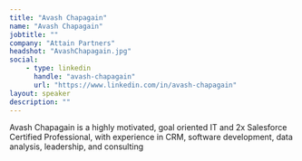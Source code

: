 ```yaml
---
title: "Avash Chapagain"
name: "Avash Chapagain"
jobtitle: ""
company: "Attain Partners"
headshot: "AvashChapagain.jpg"
social:
    - type: linkedin
      handle: "avash-chapagain"
      url: "https://www.linkedin.com/in/avash-chapagain"
layout: speaker
description: ""
---
```


Avash Chapagain is a highly motivated, goal oriented IT and 2x Salesforce Certified Professional, with experience in CRM, software development, data analysis, leadership, and consulting
